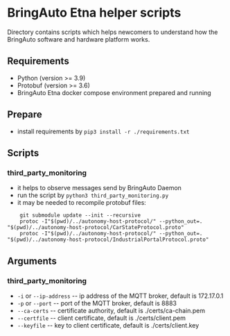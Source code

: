 
# BringAuto Etna helper scripts

Directory contains scripts which helps newcomers
to understand how the BringAuto software and hardware platform works.

## Requirements

- Python (version >= 3.9)
- Protobuf (version >= 3.6)
- BringAuto Etna docker compose environment prepared and running


## Prepare

- install requirements by `pip3 install -r ./requirements.txt`


## Scripts

### third_party_monitoring

- it helps to observe messages send by BringAuto Daemon
- run the script by `python3 third_party_monitoring.py`
- it may be needed to recompile protobuf files:
```
    git submodule update --init --recursive
    protoc -I"$(pwd)/../autonomy-host-protocol/" --python_out=. "$(pwd)/../autonomy-host-protocol/CarStateProtocol.proto"
    protoc -I"$(pwd)/../autonomy-host-protocol/" --python_out=. "$(pwd)/../autonomy-host-protocol/IndustrialPortalProtocol.proto"
```

## Arguments

### third_party_monitoring

- `-i` or `--ip-address` -- ip address of the MQTT broker, default is 172.17.0.1
- `-p` or `--port` -- port of the MQTT broker, default is 8883
- `--ca-certs` -- certificate authority, default is ./certs/ca-chain.pem
- `--certfile` -- client certificate, default is ./certs/client.pem
- `--keyfile` -- key to client certificate, default is ./certs/client.key
